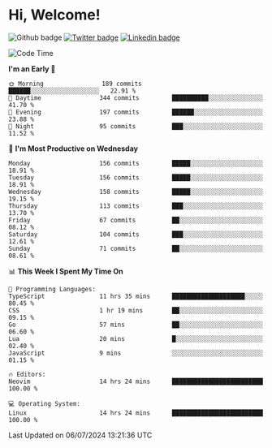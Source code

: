   # Hi, Welcome!
  ![Github badge](https://img.shields.io/github/followers/kraken-afk.svg?style=social&label=Follow&maxAge=2592000)
  [![Twitter badge](https://img.shields.io/badge/-Twitter-00acee?style=flat-square&logo=Twitter&logoColor=white)](https://twitter.com/trshppl)
  [![Linkedin badge](https://img.shields.io/badge/LinkedIn-0077B5?style=flat-square&logo=linkedin&logoColor=white)](https://www.linkedin.com/in/noveanrer)
<!--START_SECTION:waka-->
![Code Time](http://img.shields.io/badge/Code%20Time-249%20hrs%2026%20mins-blue)

**I'm an Early 🐤** 

```text
🌞 Morning                189 commits         ██████░░░░░░░░░░░░░░░░░░░   22.91 % 
🌆 Daytime                344 commits         ██████████░░░░░░░░░░░░░░░   41.70 % 
🌃 Evening                197 commits         ██████░░░░░░░░░░░░░░░░░░░   23.88 % 
🌙 Night                  95 commits          ███░░░░░░░░░░░░░░░░░░░░░░   11.52 % 
```
📅 **I'm Most Productive on Wednesday** 

```text
Monday                   156 commits         █████░░░░░░░░░░░░░░░░░░░░   18.91 % 
Tuesday                  156 commits         █████░░░░░░░░░░░░░░░░░░░░   18.91 % 
Wednesday                158 commits         █████░░░░░░░░░░░░░░░░░░░░   19.15 % 
Thursday                 113 commits         ███░░░░░░░░░░░░░░░░░░░░░░   13.70 % 
Friday                   67 commits          ██░░░░░░░░░░░░░░░░░░░░░░░   08.12 % 
Saturday                 104 commits         ███░░░░░░░░░░░░░░░░░░░░░░   12.61 % 
Sunday                   71 commits          ██░░░░░░░░░░░░░░░░░░░░░░░   08.61 % 
```


📊 **This Week I Spent My Time On** 

```text
💬 Programming Languages: 
TypeScript               11 hrs 35 mins      ████████████████████░░░░░   80.45 % 
CSS                      1 hr 19 mins        ██░░░░░░░░░░░░░░░░░░░░░░░   09.15 % 
Go                       57 mins             ██░░░░░░░░░░░░░░░░░░░░░░░   06.60 % 
Lua                      20 mins             █░░░░░░░░░░░░░░░░░░░░░░░░   02.40 % 
JavaScript               9 mins              ░░░░░░░░░░░░░░░░░░░░░░░░░   01.15 % 

🔥 Editors: 
Neovim                   14 hrs 24 mins      █████████████████████████   100.00 % 

💻 Operating System: 
Linux                    14 hrs 24 mins      █████████████████████████   100.00 % 
```


 Last Updated on 06/07/2024 13:21:36 UTC
<!--END_SECTION:waka-->